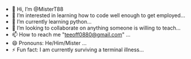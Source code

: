 - 👋 Hi, I’m @MisterT88
- 👀 I’m interested in learning how to code well enough to get employed...
- 🌱 I’m currently learning python...
- 💞️ I’m looking to collaborate on anything someone is willing to teach...
- 📫 How to reach me "teeoff0880@gmail.com" ...
- 😄 Pronouns: He/Him/Mister ...
- ⚡ Fun fact: I am currently surviving a terminal illness...

<!---
MisterT88/MisterT88 is a ✨ special ✨ repository because its `README.md` (this file) appears on your GitHub profile.
You can click the Preview link to take a look at your changes.
--->
